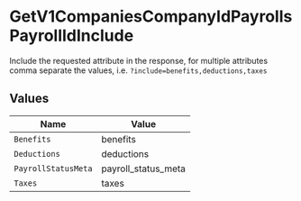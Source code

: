 # GetV1CompaniesCompanyIdPayrollsPayrollIdInclude

Include the requested attribute in the response, for multiple attributes comma separate the values, i.e. `?include=benefits,deductions,taxes`


## Values

| Name                | Value               |
| ------------------- | ------------------- |
| `Benefits`          | benefits            |
| `Deductions`        | deductions          |
| `PayrollStatusMeta` | payroll_status_meta |
| `Taxes`             | taxes               |